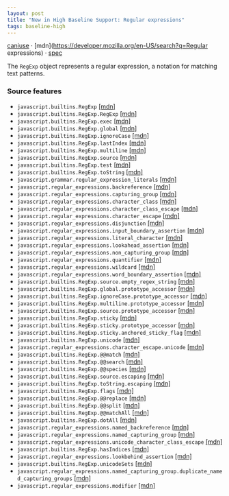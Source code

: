 ```yaml
---
layout: post
title: "New in High Baseline Support: Regular expressions"
tags: baseline-high
---
```


[caniuse](https://caniuse.com/?search=regexp) · [mdn](https://developer.mozilla.org/en-US/search?q=Regular expressions) · [spec](https://tc39.es/ecma262/multipage/text-processing.html#sec-regexp-regular-expression-objects)

The `RegExp` object represents a regular expression, a notation for matching text patterns.

### Source features

- ``javascript.builtins.RegExp`` [[mdn]](https://developer.mozilla.org/en-US/search?q=javascript.builtins.RegExp)
- ``javascript.builtins.RegExp.RegExp`` [[mdn]](https://developer.mozilla.org/en-US/search?q=javascript.builtins.RegExp.RegExp)
- ``javascript.builtins.RegExp.exec`` [[mdn]](https://developer.mozilla.org/en-US/search?q=javascript.builtins.RegExp.exec)
- ``javascript.builtins.RegExp.global`` [[mdn]](https://developer.mozilla.org/en-US/search?q=javascript.builtins.RegExp.global)
- ``javascript.builtins.RegExp.ignoreCase`` [[mdn]](https://developer.mozilla.org/en-US/search?q=javascript.builtins.RegExp.ignoreCase)
- ``javascript.builtins.RegExp.lastIndex`` [[mdn]](https://developer.mozilla.org/en-US/search?q=javascript.builtins.RegExp.lastIndex)
- ``javascript.builtins.RegExp.multiline`` [[mdn]](https://developer.mozilla.org/en-US/search?q=javascript.builtins.RegExp.multiline)
- ``javascript.builtins.RegExp.source`` [[mdn]](https://developer.mozilla.org/en-US/search?q=javascript.builtins.RegExp.source)
- ``javascript.builtins.RegExp.test`` [[mdn]](https://developer.mozilla.org/en-US/search?q=javascript.builtins.RegExp.test)
- ``javascript.builtins.RegExp.toString`` [[mdn]](https://developer.mozilla.org/en-US/search?q=javascript.builtins.RegExp.toString)
- ``javascript.grammar.regular_expression_literals`` [[mdn]](https://developer.mozilla.org/en-US/search?q=javascript.grammar.regular_expression_literals)
- ``javascript.regular_expressions.backreference`` [[mdn]](https://developer.mozilla.org/en-US/search?q=javascript.regular_expressions.backreference)
- ``javascript.regular_expressions.capturing_group`` [[mdn]](https://developer.mozilla.org/en-US/search?q=javascript.regular_expressions.capturing_group)
- ``javascript.regular_expressions.character_class`` [[mdn]](https://developer.mozilla.org/en-US/search?q=javascript.regular_expressions.character_class)
- ``javascript.regular_expressions.character_class_escape`` [[mdn]](https://developer.mozilla.org/en-US/search?q=javascript.regular_expressions.character_class_escape)
- ``javascript.regular_expressions.character_escape`` [[mdn]](https://developer.mozilla.org/en-US/search?q=javascript.regular_expressions.character_escape)
- ``javascript.regular_expressions.disjunction`` [[mdn]](https://developer.mozilla.org/en-US/search?q=javascript.regular_expressions.disjunction)
- ``javascript.regular_expressions.input_boundary_assertion`` [[mdn]](https://developer.mozilla.org/en-US/search?q=javascript.regular_expressions.input_boundary_assertion)
- ``javascript.regular_expressions.literal_character`` [[mdn]](https://developer.mozilla.org/en-US/search?q=javascript.regular_expressions.literal_character)
- ``javascript.regular_expressions.lookahead_assertion`` [[mdn]](https://developer.mozilla.org/en-US/search?q=javascript.regular_expressions.lookahead_assertion)
- ``javascript.regular_expressions.non_capturing_group`` [[mdn]](https://developer.mozilla.org/en-US/search?q=javascript.regular_expressions.non_capturing_group)
- ``javascript.regular_expressions.quantifier`` [[mdn]](https://developer.mozilla.org/en-US/search?q=javascript.regular_expressions.quantifier)
- ``javascript.regular_expressions.wildcard`` [[mdn]](https://developer.mozilla.org/en-US/search?q=javascript.regular_expressions.wildcard)
- ``javascript.regular_expressions.word_boundary_assertion`` [[mdn]](https://developer.mozilla.org/en-US/search?q=javascript.regular_expressions.word_boundary_assertion)
- ``javascript.builtins.RegExp.source.empty_regex_string`` [[mdn]](https://developer.mozilla.org/en-US/search?q=javascript.builtins.RegExp.source.empty_regex_string)
- ``javascript.builtins.RegExp.global.prototype_accessor`` [[mdn]](https://developer.mozilla.org/en-US/search?q=javascript.builtins.RegExp.global.prototype_accessor)
- ``javascript.builtins.RegExp.ignoreCase.prototype_accessor`` [[mdn]](https://developer.mozilla.org/en-US/search?q=javascript.builtins.RegExp.ignoreCase.prototype_accessor)
- ``javascript.builtins.RegExp.multiline.prototype_accessor`` [[mdn]](https://developer.mozilla.org/en-US/search?q=javascript.builtins.RegExp.multiline.prototype_accessor)
- ``javascript.builtins.RegExp.source.prototype_accessor`` [[mdn]](https://developer.mozilla.org/en-US/search?q=javascript.builtins.RegExp.source.prototype_accessor)
- ``javascript.builtins.RegExp.sticky`` [[mdn]](https://developer.mozilla.org/en-US/search?q=javascript.builtins.RegExp.sticky)
- ``javascript.builtins.RegExp.sticky.prototype_accessor`` [[mdn]](https://developer.mozilla.org/en-US/search?q=javascript.builtins.RegExp.sticky.prototype_accessor)
- ``javascript.builtins.RegExp.sticky.anchored_sticky_flag`` [[mdn]](https://developer.mozilla.org/en-US/search?q=javascript.builtins.RegExp.sticky.anchored_sticky_flag)
- ``javascript.builtins.RegExp.unicode`` [[mdn]](https://developer.mozilla.org/en-US/search?q=javascript.builtins.RegExp.unicode)
- ``javascript.regular_expressions.character_escape.unicode`` [[mdn]](https://developer.mozilla.org/en-US/search?q=javascript.regular_expressions.character_escape.unicode)
- ``javascript.builtins.RegExp.@@match`` [[mdn]](https://developer.mozilla.org/en-US/search?q=javascript.builtins.RegExp.@@match)
- ``javascript.builtins.RegExp.@@search`` [[mdn]](https://developer.mozilla.org/en-US/search?q=javascript.builtins.RegExp.@@search)
- ``javascript.builtins.RegExp.@@species`` [[mdn]](https://developer.mozilla.org/en-US/search?q=javascript.builtins.RegExp.@@species)
- ``javascript.builtins.RegExp.source.escaping`` [[mdn]](https://developer.mozilla.org/en-US/search?q=javascript.builtins.RegExp.source.escaping)
- ``javascript.builtins.RegExp.toString.escaping`` [[mdn]](https://developer.mozilla.org/en-US/search?q=javascript.builtins.RegExp.toString.escaping)
- ``javascript.builtins.RegExp.flags`` [[mdn]](https://developer.mozilla.org/en-US/search?q=javascript.builtins.RegExp.flags)
- ``javascript.builtins.RegExp.@@replace`` [[mdn]](https://developer.mozilla.org/en-US/search?q=javascript.builtins.RegExp.@@replace)
- ``javascript.builtins.RegExp.@@split`` [[mdn]](https://developer.mozilla.org/en-US/search?q=javascript.builtins.RegExp.@@split)
- ``javascript.builtins.RegExp.@@matchAll`` [[mdn]](https://developer.mozilla.org/en-US/search?q=javascript.builtins.RegExp.@@matchAll)
- ``javascript.builtins.RegExp.dotAll`` [[mdn]](https://developer.mozilla.org/en-US/search?q=javascript.builtins.RegExp.dotAll)
- ``javascript.regular_expressions.named_backreference`` [[mdn]](https://developer.mozilla.org/en-US/search?q=javascript.regular_expressions.named_backreference)
- ``javascript.regular_expressions.named_capturing_group`` [[mdn]](https://developer.mozilla.org/en-US/search?q=javascript.regular_expressions.named_capturing_group)
- ``javascript.regular_expressions.unicode_character_class_escape`` [[mdn]](https://developer.mozilla.org/en-US/search?q=javascript.regular_expressions.unicode_character_class_escape)
- ``javascript.builtins.RegExp.hasIndices`` [[mdn]](https://developer.mozilla.org/en-US/search?q=javascript.builtins.RegExp.hasIndices)
- ``javascript.regular_expressions.lookbehind_assertion`` [[mdn]](https://developer.mozilla.org/en-US/search?q=javascript.regular_expressions.lookbehind_assertion)
- ``javascript.builtins.RegExp.unicodeSets`` [[mdn]](https://developer.mozilla.org/en-US/search?q=javascript.builtins.RegExp.unicodeSets)
- ``javascript.regular_expressions.named_capturing_group.duplicate_named_capturing_groups`` [[mdn]](https://developer.mozilla.org/en-US/search?q=javascript.regular_expressions.named_capturing_group.duplicate_named_capturing_groups)
- ``javascript.regular_expressions.modifier`` [[mdn]](https://developer.mozilla.org/en-US/search?q=javascript.regular_expressions.modifier)
